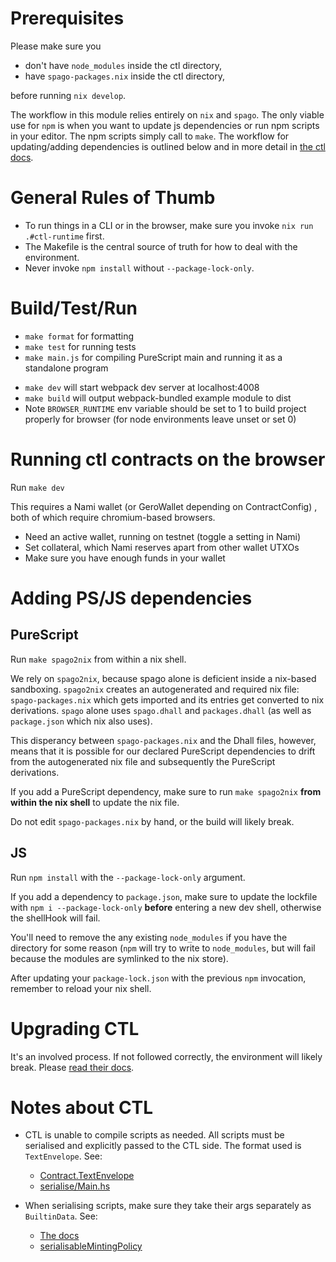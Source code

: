 # Prerequisites
Please make sure you
- don't have `node_modules` inside the ctl directory,
- have `spago-packages.nix` inside the ctl directory,

before running `nix develop`.

The workflow in this module relies entirely on `nix` and `spago`. The only viable use for `npm` is
when you want to update js dependencies or run npm scripts in your editor. The npm scripts simply
call to `make`. The workflow for updating/adding dependencies is outlined below and in more detail
in [the ctl docs](https://github.com/Plutonomicon/cardano-transaction-lib/tree/develop/doc).

# General Rules of Thumb
* To run things in a CLI or in the browser, make sure you invoke `nix run .#ctl-runtime` first.
* The Makefile is the central source of truth for how to deal with the environment.
* Never invoke `npm install` without `--package-lock-only`.

# Build/Test/Run
* `make format` for formatting
* `make test` for running tests
* `make main.js` for compiling PureScript main and running it as a standalone program
<!-- TODO: deprecate webpack? change make dev to call spago repl and make build to call spago build -->
* `make dev` will start webpack dev server at localhost:4008
* `make build` will output webpack-bundled example module to dist
* Note `BROWSER_RUNTIME` env variable should be set to 1 to build project properly for browser (for
node environments leave unset or set 0)

# Running ctl contracts on the browser

Run `make dev`

This requires a Nami wallet (or GeroWallet depending on ContractConfig) , both of which require chromium-based
browsers.
* Need an active wallet, running on testnet (toggle a setting in Nami)
* Set collateral, which Nami reserves apart from other wallet UTXOs
* Make sure you have enough funds in your wallet
<!-- END TODO -->

# Adding PS/JS dependencies

## PureScript
Run `make spago2nix` from within a nix shell.

We rely on `spago2nix`, because spago alone is deficient inside a nix-based sandboxing. `spago2nix`
creates an autogenerated and required nix file: `spago-packages.nix` which gets imported and its
entries get converted to nix derivations. `spago` alone uses `spago.dhall` and `packages.dhall` (as
well as `package.json` which nix also uses).

This disperancy between `spago-packages.nix` and the Dhall files, however, means that it is possible
for our declared PureScript dependencies to drift from the autogenerated nix file and subsequently
the PureScript derivations.

If you add a PureScript dependency, make sure to run `make spago2nix` **from within the nix shell**
to update the nix file.

Do not edit `spago-packages.nix` by hand, or the build will likely break.

## JS
Run `npm install` with the `--package-lock-only` argument.

If you add a dependency to `package.json`, make sure to update the lockfile with
`npm i --package-lock-only` **before** entering a new dev shell, otherwise the shellHook will fail.

You'll need to remove the any existing `node_modules` if you have the directory for some reason
(`npm` will try to write to `node_modules`, but will fail because the modules are symlinked to the
nix store).

After updating your `package-lock.json` with the previous `npm` invocation, remember to reload your
nix shell.

# Upgrading CTL
It's an involved process. If not followed correctly, the environment will likely break. Please
[read their docs](https://github.com/Plutonomicon/cardano-transaction-lib/blob/develop/doc/ctl-as-dependency.md#upgrading-ctl).

# Notes about CTL
* CTL is unable to compile scripts as needed. All scripts must be serialised and explicitly passed
to the CTL side. The format used is `TextEnvelope`. See:
  * [Contract.TextEnvelope](https://plutonomicon.github.io/cardano-transaction-lib/Contract.TextEnvelope.html)
  * [serialise/Main.hs](../app/serialise/Main.hs)

* When serialising scripts, make sure they take their args separately as `BuiltinData`. See:
  * [The docs](https://github.com/Plutonomicon/cardano-transaction-lib/blob/develop/doc/plutus-comparison.md#applying-arguments-to-parameterized-scripts)
  * [serialisableMintingPolicy](../src/TrustlessSidechain/OnChain/FUELMintingPolicy.hs)
